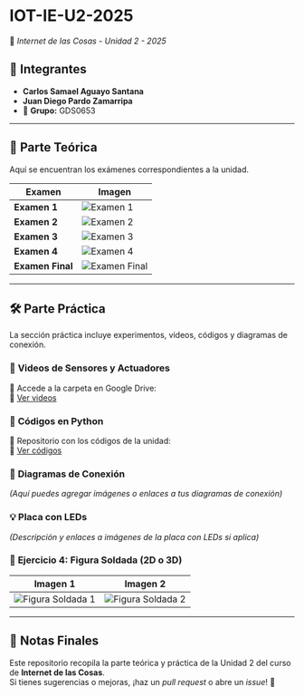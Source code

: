 # IOT-IE-U2-2025
📡 *Internet de las Cosas - Unidad 2 - 2025*

## 👥 **Integrantes**
- **Carlos Samael Aguayo Santana**
- **Juan Diego Pardo Zamarripa**  
- 📌 **Grupo:** GDS0653  

---

## 📖 **Parte Teórica**
Aquí se encuentran los exámenes correspondientes a la unidad.

| Examen        | Imagen |
|--------------|--------|
| **Examen 1** | ![Examen 1](https://github.com/user-attachments/assets/9396781c-1920-4c22-a651-21af402c5c7d) |
| **Examen 2** | ![Examen 2](https://github.com/user-attachments/assets/00aa5933-c4c2-4c35-863a-812c06ce0847) |
| **Examen 3** | ![Examen 3](https://github.com/user-attachments/assets/bd04e6f6-0d57-44ef-a9be-15346edde4eb) |
| **Examen 4** | ![Examen 4](https://github.com/user-attachments/assets/a003b25d-1203-472d-8965-e70c3ec21585) |
| **Examen Final** | ![Examen Final](https://github.com/user-attachments/assets/159df579-7181-42f6-91e5-5b2f0e09058f) |

---

## 🛠 **Parte Práctica**
La sección práctica incluye experimentos, videos, códigos y diagramas de conexión.

### 🎥 **Videos de Sensores y Actuadores**
📁 Accede a la carpeta en Google Drive:  
🔗 [Ver videos](https://drive.google.com/drive/folders/1Eynf96u0-kDtPVw4BOkZbLFXp8yro4is?usp=sharing)

### 🐍 **Códigos en Python**
📂 Repositorio con los códigos de la unidad:  
🔗 [Ver códigos](https://github.com/Tanquex/IOT-IE-U2-2025/tree/main/Codigos)

### 🔌 **Diagramas de Conexión**
_(Aquí puedes agregar imágenes o enlaces a tus diagramas de conexión)_

### 💡 **Placa con LEDs**
_(Descripción y enlaces a imágenes de la placa con LEDs si aplica)_

### 🔩 **Ejercicio 4: Figura Soldada (2D o 3D)**
| Imagen 1 | Imagen 2 |
|----------|----------|
| ![Figura Soldada 1](https://github.com/user-attachments/assets/875e0c1e-489d-4e3a-a13b-d421d507f686) | ![Figura Soldada 2](https://github.com/user-attachments/assets/d19699e0-1878-43e5-b5d9-4a46cb1b6d07) |

---

## 📌 **Notas Finales**
Este repositorio recopila la parte teórica y práctica de la Unidad 2 del curso de **Internet de las Cosas**.  
Si tienes sugerencias o mejoras, ¡haz un *pull request* o abre un *issue*! 🚀
